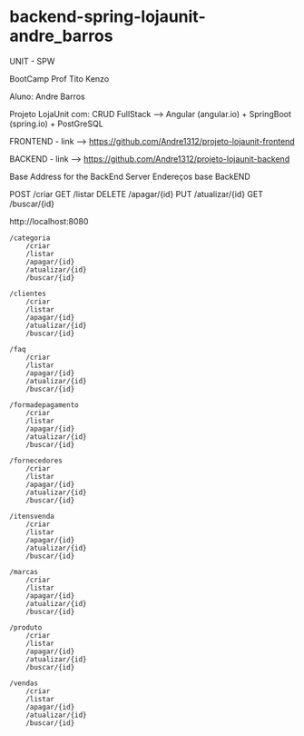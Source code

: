 # backend-spring-lojaunit-andre_barros

UNIT - SPW 

BootCamp
Prof Tito Kenzo

Aluno: Andre Barros

Projeto LojaUnit com: CRUD FullStack --> Angular (angular.io) + SpringBoot (spring.io) + PostGreSQL

FRONTEND - link -->
https://github.com/Andre1312/projeto-lojaunit-frontend

BACKEND - link -->
https://github.com/Andre1312/projeto-lojaunit-backend


Base Address for the BackEnd Server
Endereços base BackEND

POST		/criar
GET			/listar
DELETE		/apagar/{id}
PUT			/atualizar/{id}
GET			/buscar/{id}




http://localhost:8080

	/categoria
		/criar
		/listar
		/apagar/{id}
		/atualizar/{id}
		/buscar/{id}

	/clientes
		/criar
		/listar
		/apagar/{id}
		/atualizar/{id}
		/buscar/{id}
		
	/faq
		/criar
		/listar
		/apagar/{id}
		/atualizar/{id}
		/buscar/{id}

	/formadepagamento
		/criar
		/listar
		/apagar/{id}
		/atualizar/{id}
		/buscar/{id}		
		
	/fornecedores
		/criar
		/listar
		/apagar/{id}
		/atualizar/{id}
		/buscar/{id}
			
	/itensvenda
		/criar
		/listar
		/apagar/{id}
		/atualizar/{id}
		/buscar/{id}
		
	/marcas
		/criar
		/listar
		/apagar/{id}
		/atualizar/{id}
		/buscar/{id}		
		
	/produto
		/criar
		/listar
		/apagar/{id}
		/atualizar/{id}
		/buscar/{id}	
	
	/vendas
		/criar
		/listar
		/apagar/{id}
		/atualizar/{id}
		/buscar/{id}		